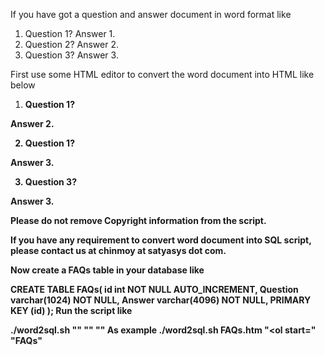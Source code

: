 If you have got a question and answer document in word format like 

1.	Question 1?
Answer 1.
2.	Question 2?
Answer 2.
3.	Question 3?
Answer 3.

First use some HTML editor to convert the word document into HTML like below

<ol start="1">
<li><strong>Question 1?</li>
</ol>
Answer 2.
<ol start="2">
<li><strong>Question 1?</li>
</ol>
Answer 3.
<ol start="3">
<li><strong>Question 3?</li>
</ol>
Answer 3.

Please do not remove Copyright information from the script.

If you have any requirement to convert word document into SQL script, please contact us at chinmoy at satyasys dot com.

Now create a FAQs table in your database like

CREATE TABLE FAQs(
    id int NOT NULL AUTO_INCREMENT,
    Question varchar(1024) NOT NULL,
    Answer varchar(4096) NOT NULL,
    PRIMARY KEY (id)
);
Run the script like

./word2sql.sh "<html file containing questions and answers>" "<pattern for start of a new question>" "<database table>"
 As example
./word2sql.sh FAQs.htm "<ol start=" "FAQs"
